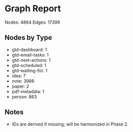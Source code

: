 # Graph Report

Nodes: 4864
Edges: 17399

## Nodes by Type
- gtd-dashboard: 1
- gtd-email-tasks: 1
- gtd-next-actions: 1
- gtd-scheduled: 1
- gtd-waiting-for: 1
- idea: 7
- note: 3986
- paper: 2
- pdf-metadata: 1
- person: 863

## Notes
- IDs are derived if missing; will be harmonized in Phase 2.
